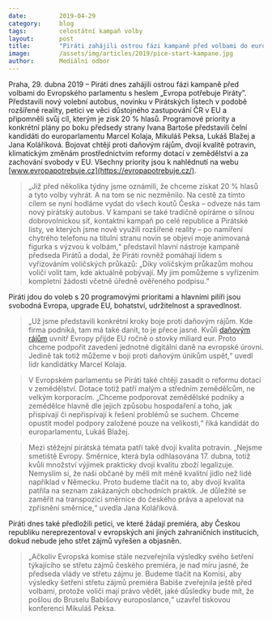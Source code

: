```yaml
---
date:         2019-04-29
category:     blog
tags:         celostátní kampaň volby 
layout:       post
title:        "Piráti zahájili ostrou fázi kampaně před volbami do europarlamentu"
image:        /assets/img/articles/2019/pice-start-kampane.jpg
author:       Mediální odbor
---
```


Praha, 29. dubna 2019 – Piráti dnes zahájili ostrou fázi kampaně před volbami do Evropského parlamentu s heslem „Evropa potřebuje Piráty”. Představili nový volební autobus, novinku v Pirátských listech v podobě rozšířené reality, petici ve věci důstojného zastupování ČR v EU a připomněli svůj cíl, kterým je zisk 20 % hlasů. Programové priority a konkrétní plány po boku předsedy strany Ivana Bartoše představili čelní kandidáti do europarlamentu Marcel Kolaja, Mikuláš Peksa, Lukáš Blažej a Jana Koláříková. Bojovat chtějí proti daňovým rájům, dvojí kvalitě potravin, klimatickým změnám prostřednictvím reformy dotací v zemědělství a za zachování svobody v EU. Všechny priority jsou k nahlédnutí na webu [www.evropapotrebuje.cz](https://evropapotrebuje.cz/).

> „Již před několika týdny jsme oznámili, že chceme získat 20 % hlasů a tyto volby vyhrát. A na tom se nic nezměnilo. Na cestě za tímto cílem se nyní hodláme vydat do všech koutů Česka – odveze nás tam nový pirátský autobus. V kampani se také tradičně opíráme o silnou dobrovolnickou síť, kontaktní kampaň po celé republice a Pirátské listy, ve kterých jsme nově využili rozšířené reality – po namíření chytrého telefonu na titulní stranu novin se objeví moje animovaná figurka s výzvou k volbám,“ představil hlavní nástroje kampaně předseda Pirátů a dodal, že Piráti rovněž pomáhají lidem s vyřizováním voličských průkazů: „Díky voličským průkazům mohou voliči volit tam, kde aktuálně pobývají. My jim pomůžeme s vyřízením kompletní žádosti včetně úředně ověřeného podpisu.“

Piráti jdou do voleb s 20 programovými prioritami a hlavními pilíři jsou svobodná Evropa, upgrade EU, bohatství, udržitelnost a spravedlnost. 
> „Už jsme představili konkrétní kroky boje proti daňovým rájům. Kde firma podniká, tam má také danit, to je přece jasné. Kvůli [daňovým rájům](https://www.pirati.cz/tiskove-zpravy/pirati-vyhlasili-boj-danovym-rajum.html) uvnitř Evropy přijde EU ročně o stovky miliard eur. Proto chceme podpořit zavedení jednotné digitální daně na evropské úrovni. Jedině tak totiž můžeme v boji proti daňovým únikům uspět,“ uvedl lídr kandidátky Marcel Kolaja.

> V Evropském parlamentu se Piráti také chtějí zasadit o reformu dotací v zemědělství. Dotace totiž patří malým a středním zemědělcům, ne velkým korporacím. „Chceme podporovat zemědělské podniky a zemědělce hlavně dle jejich způsobu hospodaření a toho, jak přispívají či nepřispívají k řešení problémů se suchem. Chceme opustit model podpory založené pouze na velikosti,“ říká kandidát do europarlamentu, Lukáš Blažej.

> Mezi stěžejní pirátská témata patří také dvojí kvalita potravin. „Nejsme smetiště Evropy. Směrnice, která byla odhlasována 17. dubna, totiž kvůli množství výjimek prakticky dvojí kvalitu zboží legalizuje. Nemyslím si, že naši občané by měli mít méně kvalitní jídlo než lidé například v Německu. Proto budeme tlačit na to, aby dvojí kvalita patřila na seznam zakázaných obchodních praktik. Je důležité se zaměřit na transpozici směrnice do českého práva a apelovat na zpřísnění směrnice,“ uvedla Jana Koláříková.

Piráti dnes také předložili petici, ve které žádají premiéra, aby Českou republiku nereprezentoval v evropských ani jiných zahraničních institucích, dokud nebude jeho střet zájmů vyřešen a objasněn. 
> „Ačkoliv Evropská komise stále nezveřejnila výsledky svého šetření týkajícího se střetu zájmů českého premiéra, je nad míru jasné, že předseda vlády ve střetu zájmu je. Budeme tlačit na Komisi, aby výsledky šetření střetu zájmů premiéra Babiše zveřejnila ještě před volbami, protože voliči mají právo vědět, jaké důsledky bude mít, že pošlou do Bruselu Babišovy europoslance,“ uzavřel tiskovou konferenci Mikuláš Peksa.
